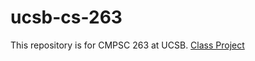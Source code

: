 # ucsb-cs-263

This repository is for CMPSC 263 at UCSB. 
<a href="https://github.com/aviral26/ucsb-cs-263/tree/master/goplaces">Class Project</a>
